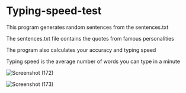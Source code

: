 # Typing-speed-test

This program generates random sentences from the sentences.txt 

The sentences.txt file contains the quotes from famous personalities

The program also calculates your accuracy and typing speed

Typing speed is the average number of words you can type in a minute

![Screenshot (172)](https://user-images.githubusercontent.com/45101690/78459433-7f5b7300-76d6-11ea-8f6d-f150a5626172.png)

![Screenshot (173)](https://user-images.githubusercontent.com/45101690/78459599-c138e900-76d7-11ea-9c70-b812df61368b.png)

